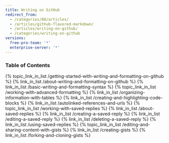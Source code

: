 ```yaml
---
title: Writing on GitHub
redirect_from:
  - /categories/88/articles/
  - /articles/github-flavored-markdown/
  - /articles/writing-on-github/
  - /categories/writing-on-github
versions:
  free-pro-team: '*'
  enterprise-server: '*'
---
```



### Table of Contents

{% topic_link_in_list /getting-started-with-writing-and-formatting-on-github %}
    {% link_in_list /about-writing-and-formatting-on-github %}
    {% link_in_list /basic-writing-and-formatting-syntax %}
{% topic_link_in_list /working-with-advanced-formatting %}
    {% link_in_list /organizing-information-with-tables %}
    {% link_in_list /creating-and-highlighting-code-blocks %}
    {% link_in_list /autolinked-references-and-urls %}
{% topic_link_in_list /working-with-saved-replies %}
    {% link_in_list /about-saved-replies %}
    {% link_in_list /creating-a-saved-reply %}
    {% link_in_list /editing-a-saved-reply %}
    {% link_in_list /deleting-a-saved-reply %}
    {% link_in_list /using-saved-replies %}
{% topic_link_in_list /editing-and-sharing-content-with-gists %}
    {% link_in_list /creating-gists %}
    {% link_in_list /forking-and-cloning-gists %}
